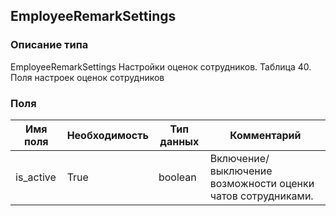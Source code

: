 ## EmployeeRemarkSettings
### Описание типа
EmployeeRemarkSettings
Настройки оценок сотрудников.
Таблица 40. Поля настроек оценок сотрудников

### Поля
| Имя поля | Необходимость | Тип данных | Комментарий |
|---|---|---|---|
|is_active|True|boolean|Включение/выключение возможности оценки чатов сотрудниками.<br/>|

